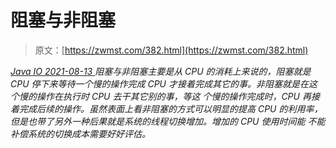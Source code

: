 <!--yml
category: 未分类
date: 0001-01-01 00:00:00
-->

# 阻塞与非阻塞

> 原文：[https://zwmst.com/382.html](https://zwmst.com/382.html)

   [ *Java IO* ](https://zwmst.com/java-io)*[ <time datetime="2021-08-13T08:31:15+08:00"> 2021-08-13 </time> ](https://zwmst.com/382.html)  阻塞与非阻塞主要是从 CPU 的消耗上来说的，阻塞就是 CPU 停下来等待一个慢的操作完成 CPU 才接着完成其它的事。非阻塞就是在这个慢的操作在执行时 CPU 去干其它别的事，等这 个慢的操作完成时，CPU 再接着完成后续的操作。虽然表面上看非阻塞的方式可以明显的提高 CPU 的利用率，但是也带了另外一种后果就是系统的线程切换增加。增加的 CPU 使用时间能 不能补偿系统的切换成本需要好好评估。*